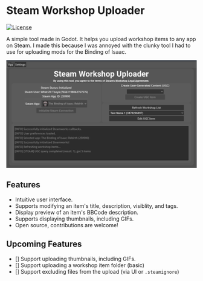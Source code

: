 # Steam Workshop Uploader

[![License](https://img.shields.io/badge/License-MIT-blue.svg)](https://github.com/EliteMasterEric/SteamWorkshopUploader/blob/master/LICENSE.md)

A simple tool made in Godot. It helps you upload workshop items to any app on Steam. I made this because I was annoyed with the clunky tool I had to use for uploading mods for the Binding of Isaac.

![Screenshot](docs/screenshot.png)

## Features

- Intuitive user interface.
- Supports modifying an item's title, description, visiblity, and tags.
- Display preview of an item's BBCode description.
- Supports displaying thumbnails, including GIFs.
- Open source, contributions are welcome!

## Upcoming Features
- [] Support uploading thumbnails, including GIFs.
- [] Support uploading a workshop item folder (basic)
- [] Support excluding files from the upload (via UI or `.steamignore`)
